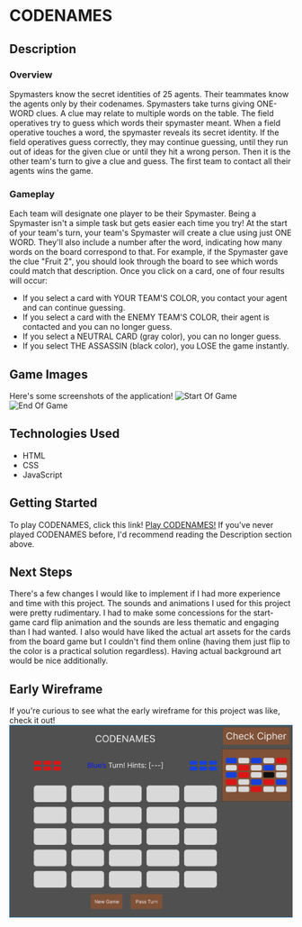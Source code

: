 # CODENAMES #

## Description ##
### Overview ###
Spymasters know the secret identities of 25 agents. Their teammates know the agents only by their
codenames. Spymasters take turns giving ONE-WORD clues. A clue may relate to multiple words on the table. The field
operatives try to guess which words their spymaster meant. When a field operative touches a word, the
spymaster reveals its secret identity. If the field operatives guess correctly, they may continue guessing,
until they run out of ideas for the given clue or until they hit a wrong person. Then it is the other team's
turn to give a clue and guess. The first team to contact all their agents wins the game. 

### Gameplay ###
Each team will designate one player to be their Spymaster. Being a Spymaster isn't a simple task but gets
easier each time you try! At the start of your team's turn, your team's Spymaster will create a clue using just ONE WORD.
They'll also include a number after the word, indicating how many words on the board correspond to that. For example, if
the Spymaster gave the clue "Fruit 2", you should look through the board to see which words could match that description.
Once you click on a card, one of four results will occur:
- If you select a card with YOUR TEAM'S COLOR, you contact your agent and can continue guessing.
- If you select a card with the ENEMY TEAM'S COLOR, their agent is contacted and you can no longer guess.
- If you select a NEUTRAL CARD (gray color), you can no longer guess.
- If you select THE ASSASSIN (black color), you LOSE the game instantly.

## Game Images ##
Here's some screenshots of the application!
![Start Of Game](project1-final.PNG)
![End Of Game](project1-final-2.PNG)
## Technologies Used ##
- HTML
- CSS
- JavaScript
## Getting Started ##
To play CODENAMES, click this link! [Play CODENAMES!](https://davidthecarey.github.io/project1/)
If you've never played CODENAMES before, I'd recommend reading the Description section above.
## Next Steps ##
There's a few changes I would like to implement if I had more experience and time with this project. The sounds and animations
I used for this project were pretty rudimentary. I had to make some concessions for the start-game card flip animation and the sounds are less thematic and engaging than I had wanted. I also would have liked the actual art assets for the cards from the board game but I couldn't find them online (having them just flip to the color is a practical solution regardless). Having actual background art would be nice additionally. 


## Early Wireframe ##
If you're curious to see what the early wireframe for this project was like, check it out!
![Here's my wireframe for CODENAMES](img/project1%20wireframe.PNG)